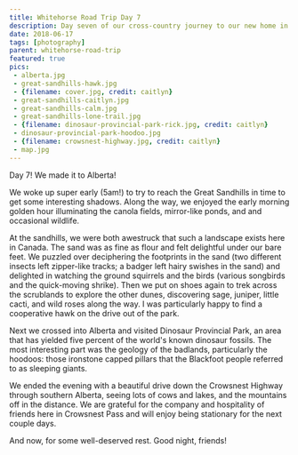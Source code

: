 ```yaml
---
title: Whitehorse Road Trip Day 7
description: Day seven of our cross-country journey to our new home in Whitehorse
date: 2018-06-17
tags: [photography]
parent: whitehorse-road-trip
featured: true
pics:
 - alberta.jpg
 - great-sandhills-hawk.jpg
 - {filename: cover.jpg, credit: caitlyn}
 - great-sandhills-caitlyn.jpg
 - great-sandhills-calm.jpg
 - great-sandhills-lone-trail.jpg
 - {filename: dinosaur-provincial-park-rick.jpg, credit: caitlyn}
 - dinosaur-provincial-park-hoodoo.jpg
 - {filename: crowsnest-highway.jpg, credit: caitlyn}
 - map.jpg
---
```

Day 7! We made it to Alberta!

We woke up super early (5am!) to try to reach the Great Sandhills in time to get some interesting shadows. Along the way, we enjoyed the early morning golden hour illuminating the canola fields, mirror-like ponds, and and occasional wildlife.

At the sandhills, we were both awestruck that such a landscape exists here in Canada. The sand was as fine as flour and felt delightful under our bare feet. We puzzled over deciphering the footprints in the sand (two different insects left zipper-like tracks; a badger left hairy swishes in the sand) and delighted in watching the ground squirrels and the birds (various songbirds and the quick-moving shrike). Then we put on shoes again to trek across the scrublands to explore the other dunes, discovering sage, juniper, little cacti, and wild roses along the way. I was particularly happy to find a cooperative hawk on the drive out of the park.

Next we crossed into Alberta and visited Dinosaur Provincial Park, an area that has yielded five percent of the world's known dinosaur fossils. The most interesting part was the geology of the badlands, particularly the hoodoos: those ironstone capped pillars that the Blackfoot people referred to as sleeping giants.

We ended the evening with a beautiful drive down the Crowsnest Highway through southern Alberta, seeing lots of cows and lakes, and the mountains off in the distance. We are grateful for the company and hospitality of friends here in Crowsnest Pass and will enjoy being stationary for the next couple days.

And now, for some well-deserved rest. Good night, friends!